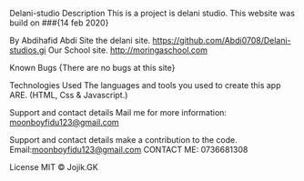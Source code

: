 Delani-studio
Description
This is a project is delani studio.
This website was build on
###{14 feb 2020}

By Abdihafid Abdi
Site
the delani site. https://github.com/Abdi0708/Delani-studios.gi
Our School site. http://moringaschool.com

Known Bugs
{There are no bugs at this site}

Technologies Used
The languages and tools you used to create this app ARE.
(HTML, Css & Javascript.)

Support and contact details
Mail me for more information: moonboyfidu123@gmail.com

Support and contact details make a contribution to the code.
Email:moonboyfidu123@gmail.com
CONTACT ME: 0736681308

License
MIT © Jojik.GK